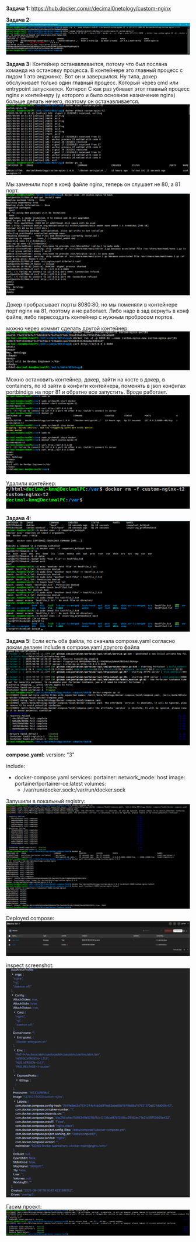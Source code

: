 **Задача 1:**
https://hub.docker.com/r/decimal0netology/custom-nginx


**Задача 2:**
![alt text](image.png)

**Задача 3:**
Контейнер останавливается, потому что был послана команда на остановку процесса. В контейнере это главный процесс с пидом 1 это энджинкс. Вот он и завершился. Ну типа, докер обслуживает только один главный процесс. Который через cmd или entrypoint запускается. Котнрол С как раз убивает этот главный процесс nginx  и контейнеру (у которого и было основное назначение nginx) больше делать нечего, поэтому он останавливается. 
![alt text](image-1.png)

Мы заменили порт в конф файле nginx, теперь он слушает не 80, а 81 порт.
![alt text](image-2.png)


Докер пробрасывает порты 8080:80, но мы поменяли в контейнере порт nginx на 81, поэтому и не работает. Либо надо в зад вернуть в конф файле, либо пересоздать контейнер с нужным пробросом портов.

можно через коммит сделать другой контейнер:
![alt text](image-3.png)

Можно остановить контейнер, докер, зайти на хосте в докер, в containers, по id зайти в конфиги контейнера, поменять в json конфигах portbindigs на порт 81 и обратно все запустить. Вроде работает.
![alt text](image-4.png)

Удалили контейнер:
![alt text](image-5.png)

**Задача 4:**
![alt text](image-7.png)

**Задача 5:**
Если есть оба файла, то сначала compose.yaml согласно докам
делаем include в compose.yaml другого файла
![alt text](image-6.png)



**compose.yaml:**
version: "3"

include:
  - docker-compose.yaml
services:
  portainer:
    network_mode: host
    image: portainer/portainer-ce:latest
    volumes:
      - /var/run/docker.sock:/var/run/docker.sock

Запушили в локальный registry:
![alt text](image-8.png)

Deployed compose:
![alt text](image-9.png)

inspect screenshot:
![alt text](image-10.png)

Гасим проект:
![alt text](image-11.png)



